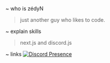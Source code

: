 ~ who is zédyN
> just another guy who likes to code.

~ explain skills
> next.js and discord.js

~ links
[![Discord Presence](https://lanyard.cnrad.dev/api/559116776257093653)](https://discord.com/users/559116776257093653)
